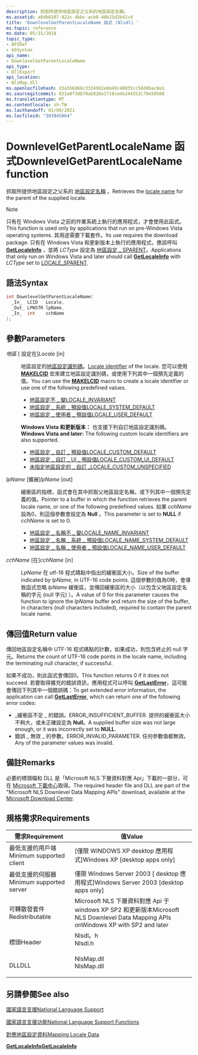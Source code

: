 ```yaml
---
description: 抓取所提供地區設定之父系的地區設定名稱。
ms.assetid: a8db8107-822c-4bbc-acb8-40b25d2b41c4
title: 'DownlevelGetParentLocaleName 函式 (Nlsdl) '
ms.topic: reference
ms.date: 05/31/2018
topic_type:
- APIRef
- kbSyntax
api_name:
- DownlevelGetParentLocaleName
api_type:
- DllExport
api_location:
- NlsMap.dll
ms.openlocfilehash: d3a556d68c33249d2e6b49c48035cc58d8bac8e1
ms.sourcegitcommit: 831e8f3db78ab820e1710cede244553c70e50500
ms.translationtype: MT
ms.contentlocale: zh-TW
ms.lasthandoff: 01/08/2021
ms.locfileid: "103945064"
---
```

# <a name="downlevelgetparentlocalename-function"></a><span data-ttu-id="7c2fe-103">DownlevelGetParentLocaleName 函式</span><span class="sxs-lookup"><span data-stu-id="7c2fe-103">DownlevelGetParentLocaleName function</span></span>

<span data-ttu-id="7c2fe-104">抓取所提供地區設定之父系的 [地區設定名稱](locale-names.md) 。</span><span class="sxs-lookup"><span data-stu-id="7c2fe-104">Retrieves the [locale name](locale-names.md) for the parent of the supplied locale.</span></span>

> [!Note]  
> <span data-ttu-id="7c2fe-105">只有在 Windows Vista 之前的作業系統上執行的應用程式，才會使用此函式。</span><span class="sxs-lookup"><span data-stu-id="7c2fe-105">This function is used only by applications that run on pre-Windows Vista operating systems.</span></span> <span data-ttu-id="7c2fe-106">其用途需要下載套件。</span><span class="sxs-lookup"><span data-stu-id="7c2fe-106">Its use requires the download package.</span></span> <span data-ttu-id="7c2fe-107">只有在 Windows Vista 和更新版本上執行的應用程式，應該呼叫 [**GetLocaleInfo**](/windows/desktop/api/Winnls/nf-winnls-getlocaleinfoa) ，並將 *LCType* 設定為 [地區設定 \_ SPARENT](locale-sparent.md)。</span><span class="sxs-lookup"><span data-stu-id="7c2fe-107">Applications that only run on Windows Vista and later should call [**GetLocaleInfo**](/windows/desktop/api/Winnls/nf-winnls-getlocaleinfoa) with *LCType* set to [LOCALE\_SPARENT](locale-sparent.md).</span></span>

 

## <a name="syntax"></a><span data-ttu-id="7c2fe-108">語法</span><span class="sxs-lookup"><span data-stu-id="7c2fe-108">Syntax</span></span>


```C++
int DownlevelGetParentLocaleName(
  _In_  LCID   Locale,
  _Out_ LPWSTR lpName,
  _In_  int    cchName
);
```



## <a name="parameters"></a><span data-ttu-id="7c2fe-109">參數</span><span class="sxs-lookup"><span data-stu-id="7c2fe-109">Parameters</span></span>

<dl> <dt>

<span data-ttu-id="7c2fe-110">*地區* \[ 設定在\]</span><span class="sxs-lookup"><span data-stu-id="7c2fe-110">*Locale* \[in\]</span></span>
</dt> <dd>

<span data-ttu-id="7c2fe-111">地區設定的[地區設定識別碼](locale-identifiers.md)。</span><span class="sxs-lookup"><span data-stu-id="7c2fe-111">[Locale identifier](locale-identifiers.md) of the locale.</span></span> <span data-ttu-id="7c2fe-112">您可以使用 [**MAKELCID**](/windows/desktop/api/Winnt/nf-winnt-makelcid) 宏來建立地區設定識別碼，或使用下列其中一個預先定義的值。</span><span class="sxs-lookup"><span data-stu-id="7c2fe-112">You can use the [**MAKELCID**](/windows/desktop/api/Winnt/nf-winnt-makelcid) macro to create a locale identifier or use one of the following predefined values.</span></span>

-   [<span data-ttu-id="7c2fe-113">地區設定不 \_ 變</span><span class="sxs-lookup"><span data-stu-id="7c2fe-113">LOCALE\_INVARIANT</span></span>](locale-invariant.md)
-   [<span data-ttu-id="7c2fe-114">地區設定 \_ 系統 \_ 預設值</span><span class="sxs-lookup"><span data-stu-id="7c2fe-114">LOCALE\_SYSTEM\_DEFAULT</span></span>](locale-system-default.md)
-   [<span data-ttu-id="7c2fe-115">地區設定 \_ 使用者 \_ 預設值</span><span class="sxs-lookup"><span data-stu-id="7c2fe-115">LOCALE\_USER\_DEFAULT</span></span>](locale-user-default.md)

<span data-ttu-id="7c2fe-116">**Windows Vista 和更新版本：** 也支援下列自訂地區設定識別碼。</span><span class="sxs-lookup"><span data-stu-id="7c2fe-116">**Windows Vista and later:** The following custom locale identifiers are also supported.</span></span>

-   [<span data-ttu-id="7c2fe-117">地區設定 \_ 自訂 \_ 預設值</span><span class="sxs-lookup"><span data-stu-id="7c2fe-117">LOCALE\_CUSTOM\_DEFAULT</span></span>](locale-custom-constants.md)
-   [<span data-ttu-id="7c2fe-118">地區設定 \_ 自訂 \_ UI \_ 預設值</span><span class="sxs-lookup"><span data-stu-id="7c2fe-118">LOCALE\_CUSTOM\_UI\_DEFAULT</span></span>](locale-custom-constants.md)
-   [<span data-ttu-id="7c2fe-119">未指定地區設定的 \_ 自訂 \_</span><span class="sxs-lookup"><span data-stu-id="7c2fe-119">LOCALE\_CUSTOM\_UNSPECIFIED</span></span>](locale-custom-constants.md)

</dd> <dt>

<span data-ttu-id="7c2fe-120">*lpName* \[擴展\]</span><span class="sxs-lookup"><span data-stu-id="7c2fe-120">*lpName* \[out\]</span></span>
</dt> <dd>

<span data-ttu-id="7c2fe-121">緩衝區的指標，函式會在其中抓取父地區設定名稱，或下列其中一個預先定義的值。</span><span class="sxs-lookup"><span data-stu-id="7c2fe-121">Pointer to a buffer in which the function retrieves the parent locale name, or one of the following predefined values.</span></span> <span data-ttu-id="7c2fe-122">如果 *cchName* 設為0，則這個參數會設定為 **Null** 。</span><span class="sxs-lookup"><span data-stu-id="7c2fe-122">This parameter is set to **NULL** if *cchName* is set to 0.</span></span>

-   [<span data-ttu-id="7c2fe-123">地區設定 \_ 名稱不 \_ 變</span><span class="sxs-lookup"><span data-stu-id="7c2fe-123">LOCALE\_NAME\_INVARIANT</span></span>](locale-name-constants.md)
-   [<span data-ttu-id="7c2fe-124">地區設定 \_ 名稱 \_ 系統 \_ 預設值</span><span class="sxs-lookup"><span data-stu-id="7c2fe-124">LOCALE\_NAME\_SYSTEM\_DEFAULT</span></span>](locale-name-constants.md)
-   [<span data-ttu-id="7c2fe-125">地區設定 \_ 名稱 \_ 使用者 \_ 預設值</span><span class="sxs-lookup"><span data-stu-id="7c2fe-125">LOCALE\_NAME\_USER\_DEFAULT</span></span>](locale-name-constants.md)

</dd> <dt>

<span data-ttu-id="7c2fe-126">*cchName* \[在\]</span><span class="sxs-lookup"><span data-stu-id="7c2fe-126">*cchName* \[in\]</span></span>
</dt> <dd>

<span data-ttu-id="7c2fe-127">*LpName* 在 utf-16 程式碼點中指出的緩衝區大小。</span><span class="sxs-lookup"><span data-stu-id="7c2fe-127">Size of the buffer indicated by *lpName*, in UTF-16 code points.</span></span> <span data-ttu-id="7c2fe-128">這個參數的值為0時，會導致函式忽略 *lpName* 緩衝區，並傳回緩衝區的大小（以包含父地區設定名稱的字元 (null 字元) ）。</span><span class="sxs-lookup"><span data-stu-id="7c2fe-128">A value of 0 for this parameter causes the function to ignore the *lpName* buffer and return the size of the buffer, in characters (null characters included), required to contain the parent locale name.</span></span>

</dd> </dl>

## <a name="return-value"></a><span data-ttu-id="7c2fe-129">傳回值</span><span class="sxs-lookup"><span data-stu-id="7c2fe-129">Return value</span></span>

<span data-ttu-id="7c2fe-130">傳回地區設定名稱中 UTF-16 程式碼點的計數，如果成功，則包含終止的 null 字元。</span><span class="sxs-lookup"><span data-stu-id="7c2fe-130">Returns the count of UTF-16 code points in the locale name, including the terminating null character, if successful.</span></span>

<span data-ttu-id="7c2fe-131">如果不成功，則此函式會傳回0。</span><span class="sxs-lookup"><span data-stu-id="7c2fe-131">This function returns 0 if it does not succeed.</span></span> <span data-ttu-id="7c2fe-132">若要取得擴充的錯誤資訊，應用程式可以呼叫 [**GetLastError**](/windows/win32/api/errhandlingapi/nf-errhandlingapi-getlasterror)，這可能會傳回下列其中一個錯誤碼：</span><span class="sxs-lookup"><span data-stu-id="7c2fe-132">To get extended error information, the application can call [**GetLastError**](/windows/win32/api/errhandlingapi/nf-errhandlingapi-getlasterror), which can return one of the following error codes:</span></span>

-   <span data-ttu-id="7c2fe-133">\_緩衝區不足 \_ 的錯誤。</span><span class="sxs-lookup"><span data-stu-id="7c2fe-133">ERROR\_INSUFFICIENT\_BUFFER.</span></span> <span data-ttu-id="7c2fe-134">提供的緩衝區大小不夠大，或未正確設定為 **Null**。</span><span class="sxs-lookup"><span data-stu-id="7c2fe-134">A supplied buffer size was not large enough, or it was incorrectly set to **NULL**.</span></span>
-   <span data-ttu-id="7c2fe-135">錯誤 \_ 無效 \_ 的參數。</span><span class="sxs-lookup"><span data-stu-id="7c2fe-135">ERROR\_INVALID\_PARAMETER.</span></span> <span data-ttu-id="7c2fe-136">任何參數值都無效。</span><span class="sxs-lookup"><span data-stu-id="7c2fe-136">Any of the parameter values was invalid.</span></span>

## <a name="remarks"></a><span data-ttu-id="7c2fe-137">備註</span><span class="sxs-lookup"><span data-stu-id="7c2fe-137">Remarks</span></span>

<span data-ttu-id="7c2fe-138">必要的標頭檔和 DLL 是「Microsoft NLS 下層資料對應 Api」下載的一部分，可在 [Microsoft 下載中心](https://www.microsoft.com/downloads/details.aspx?FamilyID=eb72cda0-834e-4c35-9419-ff14bc349c9d&DisplayLang=en)取得。</span><span class="sxs-lookup"><span data-stu-id="7c2fe-138">The required header file and DLL are part of the "Microsoft NLS Downlevel Data Mapping APIs" download, available at the [Microsoft Download Center](https://www.microsoft.com/downloads/details.aspx?FamilyID=eb72cda0-834e-4c35-9419-ff14bc349c9d&DisplayLang=en).</span></span>

## <a name="requirements"></a><span data-ttu-id="7c2fe-139">規格需求</span><span class="sxs-lookup"><span data-stu-id="7c2fe-139">Requirements</span></span>



| <span data-ttu-id="7c2fe-140">需求</span><span class="sxs-lookup"><span data-stu-id="7c2fe-140">Requirement</span></span> | <span data-ttu-id="7c2fe-141">值</span><span class="sxs-lookup"><span data-stu-id="7c2fe-141">Value</span></span> |
|-------------------------------------|---------------------------------------------------------------------------------------|
| <span data-ttu-id="7c2fe-142">最低支援的用戶端</span><span class="sxs-lookup"><span data-stu-id="7c2fe-142">Minimum supported client</span></span><br/> | <span data-ttu-id="7c2fe-143">\[僅限 WINDOWS XP desktop 應用程式\]</span><span class="sxs-lookup"><span data-stu-id="7c2fe-143">Windows XP \[desktop apps only\]</span></span><br/>                                           |
| <span data-ttu-id="7c2fe-144">最低支援的伺服器</span><span class="sxs-lookup"><span data-stu-id="7c2fe-144">Minimum supported server</span></span><br/> | <span data-ttu-id="7c2fe-145">僅限 Windows Server 2003 \[ desktop 應用程式\]</span><span class="sxs-lookup"><span data-stu-id="7c2fe-145">Windows Server 2003 \[desktop apps only\]</span></span><br/>                                  |
| <span data-ttu-id="7c2fe-146">可轉散發套件</span><span class="sxs-lookup"><span data-stu-id="7c2fe-146">Redistributable</span></span><br/>          | <span data-ttu-id="7c2fe-147">Microsoft NLS 下層資料對應 Api 于 windows XP SP2 和更新版本</span><span class="sxs-lookup"><span data-stu-id="7c2fe-147">Microsoft NLS Downlevel Data Mapping APIs onWindows XP with SP2 and later</span></span><br/>  |
| <span data-ttu-id="7c2fe-148">標頭</span><span class="sxs-lookup"><span data-stu-id="7c2fe-148">Header</span></span><br/>                   | <dl> <span data-ttu-id="7c2fe-149"><dt>Nlsdl。h</dt></span><span class="sxs-lookup"><span data-stu-id="7c2fe-149"><dt>Nlsdl.h</dt></span></span> </dl>    |
| <span data-ttu-id="7c2fe-150">DLL</span><span class="sxs-lookup"><span data-stu-id="7c2fe-150">DLL</span></span><br/>                      | <dl> <span data-ttu-id="7c2fe-151"><dt>NlsMap.dll</dt></span><span class="sxs-lookup"><span data-stu-id="7c2fe-151"><dt>NlsMap.dll</dt></span></span> </dl> |



## <a name="see-also"></a><span data-ttu-id="7c2fe-152">另請參閱</span><span class="sxs-lookup"><span data-stu-id="7c2fe-152">See also</span></span>

<dl> <dt>

[<span data-ttu-id="7c2fe-153">國家語言支援</span><span class="sxs-lookup"><span data-stu-id="7c2fe-153">National Language Support</span></span>](national-language-support.md)
</dt> <dt>

[<span data-ttu-id="7c2fe-154">國家語言支援功能</span><span class="sxs-lookup"><span data-stu-id="7c2fe-154">National Language Support Functions</span></span>](national-language-support-functions.md)
</dt> <dt>

[<span data-ttu-id="7c2fe-155">對應地區設定資料</span><span class="sxs-lookup"><span data-stu-id="7c2fe-155">Mapping Locale Data</span></span>](mapping-locale-data.md)
</dt> <dt>

[<span data-ttu-id="7c2fe-156">**GetLocaleInfo**</span><span class="sxs-lookup"><span data-stu-id="7c2fe-156">**GetLocaleInfo**</span></span>](/windows/desktop/api/Winnls/nf-winnls-getlocaleinfoa)
</dt> </dl>

 

 

